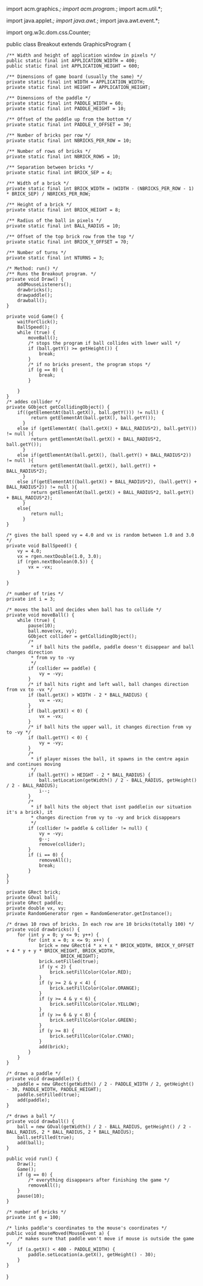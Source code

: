 import acm.graphics.*;
import acm.program.*;
import acm.util.*;

import java.applet.*;
import java.awt.*;
import java.awt.event.*;

import org.w3c.dom.css.Counter;


public class Breakout extends GraphicsProgram {

	/** Width and height of application window in pixels */
	public static final int APPLICATION_WIDTH = 400;
	public static final int APPLICATION_HEIGHT = 600;

	/** Dimensions of game board (usually the same) */
	private static final int WIDTH = APPLICATION_WIDTH;
	private static final int HEIGHT = APPLICATION_HEIGHT;

	/** Dimensions of the paddle */
	private static final int PADDLE_WIDTH = 60;
	private static final int PADDLE_HEIGHT = 10;

	/** Offset of the paddle up from the bottom */
	private static final int PADDLE_Y_OFFSET = 30;

	/** Number of bricks per row */
	private static final int NBRICKS_PER_ROW = 10;

	/** Number of rows of bricks */
	private static final int NBRICK_ROWS = 10;

	/** Separation between bricks */
	private static final int BRICK_SEP = 4;

	/** Width of a brick */
	private static final int BRICK_WIDTH = (WIDTH - (NBRICKS_PER_ROW - 1) * BRICK_SEP) / NBRICKS_PER_ROW;

	/** Height of a brick */
	private static final int BRICK_HEIGHT = 8;

	/** Radius of the ball in pixels */
	private static final int BALL_RADIUS = 10;

	/** Offset of the top brick row from the top */
	private static final int BRICK_Y_OFFSET = 70;

	/** Number of turns */
	private static final int NTURNS = 3;

	/* Method: run() */
	/** Runs the Breakout program. */
	private void Draw() {
		addMouseListeners();
		drawbricks();
		drawpaddle();
		drawball();
	}

	private void Game() {
		waitForClick();
		BallSpeed();
		while (true) {
			moveBall();
			/* stops the program if ball collides with lower wall */
			if (ball.getY() >= getHeight()) {
				break;
			}
			/* if no bricks present, the program stops */
			if (g == 0) {
				break;
			}

		}
	}
	/* addes collider */
	private GObject getCollidingObject() {
		if((getElementAt(ball.getX(), ball.getY())) != null) {
	         return getElementAt(ball.getX(), ball.getY());
	      }
		else if (getElementAt( (ball.getX() + BALL_RADIUS*2), ball.getY()) != null ){
	         return getElementAt(ball.getX() + BALL_RADIUS*2, ball.getY());
	      }
		else if(getElementAt(ball.getX(), (ball.getY() + BALL_RADIUS*2)) != null ){
	         return getElementAt(ball.getX(), ball.getY() + BALL_RADIUS*2);
	      }
		else if(getElementAt((ball.getX() + BALL_RADIUS*2), (ball.getY() + BALL_RADIUS*2)) != null ){
	         return getElementAt(ball.getX() + BALL_RADIUS*2, ball.getY() + BALL_RADIUS*2);
	      }
		else{
	         return null;
	      }
	}

	/* gives the ball speed vy = 4.0 and vx is random between 1.0 and 3.0 */
	private void BallSpeed() {
		vy = 4.0;
		vx = rgen.nextDouble(1.0, 3.0);
		if (rgen.nextBoolean(0.5)) {
			vx = -vx;
		}

	}

	/* number of tries */
	private int i = 3;

	/* moves the ball and decides when ball has to collide */
	private void moveBall() {
		while (true) {
			pause(10);
			ball.move(vx, vy);
			GObject collider = getCollidingObject();
			/*
			 * if ball hits the paddle, paddle doesn't disappear and ball changes direction
			 * from vy to -vy
			 */
			if (collider == paddle) {
				vy = -vy;
			}
			/* if ball hits right and left wall, ball changes direction from vx to -vx */
			if (ball.getX() > WIDTH - 2 * BALL_RADIUS) {
				vx = -vx;
			}
			if (ball.getX() < 0) {
				vx = -vx;
			}
			/* if ball hits the upper wall, it changes direction from vy to -vy */
			if (ball.getY() < 0) {
				vy = -vy;
			}
			/*
			 * if player misses the ball, it spawns in the centre again and continues moving
			 */
			if (ball.getY() > HEIGHT - 2 * BALL_RADIUS) {
				ball.setLocation(getWidth() / 2 - BALL_RADIUS, getHeight() / 2 - BALL_RADIUS);
				i--;
			}
			/*
			 * if ball hits the object that isnt paddle(in our situation it's a brick), it
			 * changes direction from vy to -vy and brick disappears
			 */
			if (collider != paddle & collider != null) {
				vy = -vy;
				g--;
				remove(collider);
			}
			if (i == 0) {
				removeAll();
				break;
			}
	}
	}

	private GRect brick;
	private GOval ball;
	private GRect paddle;
	private double vx, vy;
	private RandomGenerator rgen = RandomGenerator.getInstance();

	/* draws 10 rows of bricks. In each row are 10 bricks(totally 100) */
	private void drawbricks() {
		for (int y = 0; y <= 9; y++) {
			for (int x = 0; x <= 9; x++) {
				brick = new GRect(4 * x + x * BRICK_WIDTH, BRICK_Y_OFFSET + 4 * y + y * BRICK_HEIGHT, BRICK_WIDTH,
						BRICK_HEIGHT);
				brick.setFilled(true);
				if (y < 2) {
					brick.setFillColor(Color.RED);
				}
				if (y >= 2 & y < 4) {
					brick.setFillColor(Color.ORANGE);
				}
				if (y >= 4 & y < 6) {
					brick.setFillColor(Color.YELLOW);
				}
				if (y >= 6 & y < 8) {
					brick.setFillColor(Color.GREEN);
				}
				if (y >= 8) {
					brick.setFillColor(Color.CYAN);
				}
				add(brick);
			}
		}
	}

	/* draws a paddle */
	private void drawpaddle() {
		paddle = new GRect(getWidth() / 2 - PADDLE_WIDTH / 2, getHeight() - 30, PADDLE_WIDTH, PADDLE_HEIGHT);
		paddle.setFilled(true);
		add(paddle);
	}

	/* draws a ball */
	private void drawball() {
		ball = new GOval(getWidth() / 2 - BALL_RADIUS, getHeight() / 2 - BALL_RADIUS, 2 * BALL_RADIUS, 2 * BALL_RADIUS);
		ball.setFilled(true);
		add(ball);
	}

	public void run() {
		Draw();
		Game();
		if (g == 0) {
			/* everything disappears after finishing the game */
			removeAll();
		}
		pause(10);
	}

	/* number of bricks */
	private int g = 100;

	/* links paddle's coordinates to the mouse's coordinates */
	public void mouseMoved(MouseEvent a) {
		/* makes sure that paddle won't move if mouse is outside the game */
		if (a.getX() < 400 - PADDLE_WIDTH) {
			paddle.setLocation(a.getX(), getHeight() - 30);
		}
	}
}
